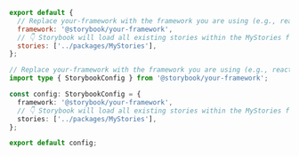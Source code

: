 ```js filename=".storybook/main.js" renderer="common" language="js"
export default {
  // Replace your-framework with the framework you are using (e.g., react-webpack5, vue3-vite)
  framework: '@storybook/your-framework',
  // 👇 Storybook will load all existing stories within the MyStories folder
  stories: ['../packages/MyStories'],
};
```

```ts filename=".storybook/main.ts" renderer="common" language="ts"
// Replace your-framework with the framework you are using (e.g., react-webpack5, vue3-vite)
import type { StorybookConfig } from '@storybook/your-framework';

const config: StorybookConfig = {
  framework: '@storybook/your-framework',
  // 👇 Storybook will load all existing stories within the MyStories folder
  stories: ['../packages/MyStories'],
};

export default config;
```

